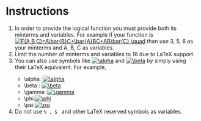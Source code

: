  <h1>Instructions</h1>
            <ol>
                <li>In order to provide the logical function you must provide both its minterms and variables. 
                    For example if your function is <a href="https://www.codecogs.com/eqnedit.php?latex=\inline&space;\fn_jvn&space;F(A,B,C)=A\bar{B}C&plus;\bar{A}BC&plus;AB\bar{C}&space;\quad" target="_blank"><img src="https://latex.codecogs.com/svg.latex?\inline&space;\fn_jvn&space;F(A,B,C)=A\bar{B}C&plus;\bar{A}BC&plus;AB\bar{C}&space;\quad" title="F(A,B,C)=A\bar{B}C+\bar{A}BC+AB\bar{C} \quad" /></a> than use 3, 5, 6 as your minterms and A, B, C as variables.</li>
                <li>Limit the number of minterms and variables to 16 due to LaTeX support.</li> 
                <li>You can also use symbols like <a href="https://www.codecogs.com/eqnedit.php?latex=\inline&space;\fn_jvn&space;\alpha" target="_blank"><img src="https://latex.codecogs.com/svg.latex?\inline&space;\fn_jvn&space;\alpha" title="\alpha" /></a> and <a href="https://www.codecogs.com/eqnedit.php?latex=\inline&space;\fn_jvn&space;\beta" target="_blank"><img src="https://latex.codecogs.com/svg.latex?\inline&space;\fn_jvn&space;\beta" title="\beta" /></a> by simply using their LaTeX equivalent. For example,</li>   
                <ul>
                    <li>\alpha :<a href="https://www.codecogs.com/eqnedit.php?latex=\inline&space;\fn_jvn&space;\alpha" target="_blank"><img src="https://latex.codecogs.com/svg.latex?\inline&space;\fn_jvn&space;\alpha" title="\alpha" /></a></li>
                    <li>\beta : <a href="https://www.codecogs.com/eqnedit.php?latex=\inline&space;\fn_jvn&space;\beta" target="_blank"><img src="https://latex.codecogs.com/svg.latex?\inline&space;\fn_jvn&space;\beta" title="\beta" /></a></li>
                    <li>\gamma :<a href="https://www.codecogs.com/eqnedit.php?latex=\inline&space;\fn_jvn&space;\gamma" target="_blank"><img src="https://latex.codecogs.com/svg.latex?\inline&space;\fn_jvn&space;\gamma" title="\gamma" /></a></li>
                    <li>\phi:<a href="https://www.codecogs.com/eqnedit.php?latex=\inline&space;\fn_jvn&space;\phi" target="_blank"><img src="https://latex.codecogs.com/svg.latex?\inline&space;\fn_jvn&space;\phi" title="\phi" /></a></li>
                    <li>\psi:<a href="https://www.codecogs.com/eqnedit.php?latex=\inline&space;\fn_jvn&space;\psi" target="_blank"><img src="https://latex.codecogs.com/svg.latex?\inline&space;\fn_jvn&space;\psi" title="\psi" /></a></li>
                </ul>
                <li>Do not use  <code>% , $ </code> and other LaTeX reserved symbols as variables.</li>
            </ol>
